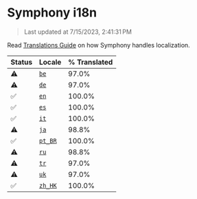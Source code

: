 # Symphony i18n

> Last updated at 7/15/2023, 2:41:31 PM

Read [Translations Guide](https://github.com/zyrouge/symphony/wiki/Translations-Guide) on how Symphony handles localization.

| Status | Locale | % Translated |
| --- | --- | --- |
| ⚠️ | [`be`](https://github.com/zyrouge/symphony/blob/main/i18n/be.toml) | 97.0% |
| ⚠️ | [`de`](https://github.com/zyrouge/symphony/blob/main/i18n/de.toml) | 97.0% |
| ✅ | [`en`](https://github.com/zyrouge/symphony/blob/main/i18n/en.toml) | 100.0% |
| ✅ | [`es`](https://github.com/zyrouge/symphony/blob/main/i18n/es.toml) | 100.0% |
| ✅ | [`it`](https://github.com/zyrouge/symphony/blob/main/i18n/it.toml) | 100.0% |
| ⚠️ | [`ja`](https://github.com/zyrouge/symphony/blob/main/i18n/ja.toml) | 98.8% |
| ✅ | [`pt_BR`](https://github.com/zyrouge/symphony/blob/main/i18n/pt_BR.toml) | 100.0% |
| ⚠️ | [`ru`](https://github.com/zyrouge/symphony/blob/main/i18n/ru.toml) | 98.8% |
| ⚠️ | [`tr`](https://github.com/zyrouge/symphony/blob/main/i18n/tr.toml) | 97.0% |
| ⚠️ | [`uk`](https://github.com/zyrouge/symphony/blob/main/i18n/uk.toml) | 97.0% |
| ✅ | [`zh_HK`](https://github.com/zyrouge/symphony/blob/main/i18n/zh_HK.toml) | 100.0% |